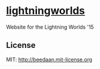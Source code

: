 # [lightningworlds](http://lightningworlds.com)
Website for the Lightning Worlds '15

## License

MIT: http://beedaan.mit-license.org